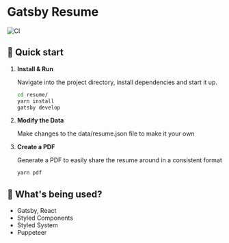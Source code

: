 # Gatsby Resume

![CI](https://github.com/matthewshirley/resume/workflows/CI/badge.svg)

## 🚀 Quick start

1. **Install & Run**

    Navigate into the project directory, install dependencies and start it up.

    ```sh
    cd resume/
    yarn install
    gatsby develop
    ```

2. **Modify the Data**

    Make changes to the data/resume.json file to make it your own

3. **Create a PDF**

    Generate a PDF to easily share the resume around in a consistent format

    ```sh
    yarn pdf
    ```

## 🧐 What's being used?

* Gatsby, React
* Styled Components
* Styled System
* Puppeteer
